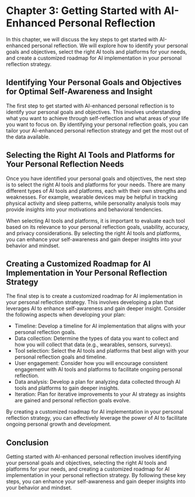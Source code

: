 Chapter 3: Getting Started with AI-Enhanced Personal Reflection
===============================================================

In this chapter, we will discuss the key steps to get started with AI-enhanced personal reflection. We will explore how to identify your personal goals and objectives, select the right AI tools and platforms for your needs, and create a customized roadmap for AI implementation in your personal reflection strategy.

Identifying Your Personal Goals and Objectives for Optimal Self-Awareness and Insight
-------------------------------------------------------------------------------------

The first step to get started with AI-enhanced personal reflection is to identify your personal goals and objectives. This involves understanding what you want to achieve through self-reflection and what areas of your life you want to focus on. By identifying your personal reflection goals, you can tailor your AI-enhanced personal reflection strategy and get the most out of the data available.

Selecting the Right AI Tools and Platforms for Your Personal Reflection Needs
-----------------------------------------------------------------------------

Once you have identified your personal goals and objectives, the next step is to select the right AI tools and platforms for your needs. There are many different types of AI tools and platforms, each with their own strengths and weaknesses. For example, wearable devices may be helpful in tracking physical activity and sleep patterns, while personality analysis tools may provide insights into your motivations and behavioral tendencies.

When selecting AI tools and platforms, it is important to evaluate each tool based on its relevance to your personal reflection goals, usability, accuracy, and privacy considerations. By selecting the right AI tools and platforms, you can enhance your self-awareness and gain deeper insights into your behavior and mindset.

Creating a Customized Roadmap for AI Implementation in Your Personal Reflection Strategy
----------------------------------------------------------------------------------------

The final step is to create a customized roadmap for AI implementation in your personal reflection strategy. This involves developing a plan that leverages AI to enhance self-awareness and gain deeper insight. Consider the following aspects when developing your plan:

* Timeline: Develop a timeline for AI implementation that aligns with your personal reflection goals.
* Data collection: Determine the types of data you want to collect and how you will collect that data (e.g., wearables, sensors, surveys).
* Tool selection: Select the AI tools and platforms that best align with your personal reflection goals and timeline.
* User engagement: Consider how you will encourage consistent engagement with AI tools and platforms to facilitate ongoing personal reflection.
* Data analysis: Develop a plan for analyzing data collected through AI tools and platforms to gain deeper insights.
* Iteration: Plan for iterative improvements to your AI strategy as insights are gained and personal reflection goals evolve.

By creating a customized roadmap for AI implementation in your personal reflection strategy, you can effectively leverage the power of AI to facilitate ongoing personal growth and development.

Conclusion
----------

Getting started with AI-enhanced personal reflection involves identifying your personal goals and objectives, selecting the right AI tools and platforms for your needs, and creating a customized roadmap for AI implementation in your personal reflection strategy. By following these key steps, you can enhance your self-awareness and gain deeper insights into your behavior and mindset.
